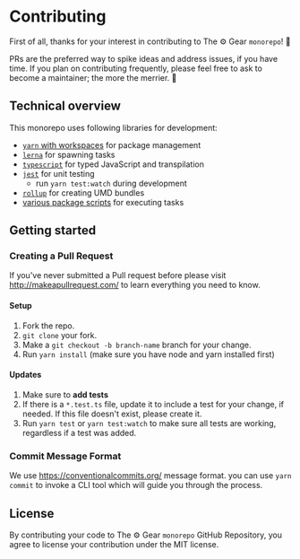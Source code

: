 # Contributing

First of all, thanks for your interest in contributing to The ⚙️ Gear `monorepo`! 🎉

PRs are the preferred way to spike ideas and address issues, if you have time. If you plan on contributing frequently, please feel free to ask to become a maintainer; the more the merrier. 🤙

## Technical overview

This monorepo uses following libraries for development:

- [`yarn` with workspaces](https://yarnpkg.com/lang/en/docs/workspaces/) for package management
- [`lerna`](https://lerna.js.org/) for spawning tasks
- [`typescript`](http://www.typescriptlang.org/) for typed JavaScript and transpilation
- [`jest`](https://jestjs.io/) for unit testing
  - run `yarn test:watch` during development
- [`rollup`](https://rollupjs.org/guide/en) for creating UMD bundles
- [various package scripts](https://docs.npmjs.com/misc/scripts) for executing tasks

## Getting started

### Creating a Pull Request

If you've never submitted a Pull request before please visit http://makeapullrequest.com/ to learn everything you need to know.

#### Setup

1.  Fork the repo.
2.  `git clone` your fork.
3.  Make a `git checkout -b branch-name` branch for your change.
4.  Run `yarn install` (make sure you have node and yarn installed first)

#### Updates

1.  Make sure to **add tests**
2.  If there is a `*.test.ts` file, update it to include a test for your change, if needed.
    If this file doesn't exist, please create it.
3.  Run `yarn test` or `yarn test:watch` to make sure all tests are working, regardless if a test was added.

### Commit Message Format

We use https://conventionalcommits.org/ message format. you can use `yarn commit` to invoke a CLI tool which will guide you through the process.

## License

By contributing your code to The ⚙️ Gear `monorepo` GitHub Repository, you agree to license your contribution under the MIT license.
